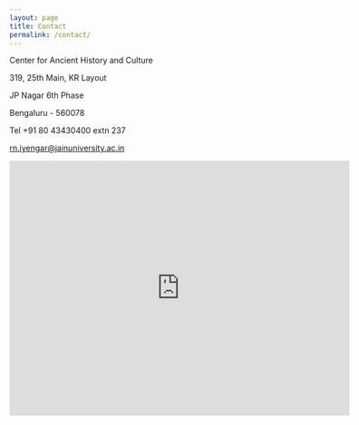 ```yaml
---
layout: page
title: Contact
permalink: /contact/
---
```


Center for Ancient History and Culture

319, 25th Main, KR Layout

JP Nagar 6th Phase

Bengaluru - 560078

Tel +91 80 43430400 extn 237

[rn.iyengar@jainuniversity.ac.in](mailto:rn.iyengar@jainuniversity.ac.in)


<iframe src="https://www.google.com/maps/embed?pb=!1m18!1m12!1m3!1d3889.070465845399!2d77.58319381541126!3d12.90319041986555!2m3!1f0!2f0!3f0!3m2!1i1024!2i768!4f13.1!3m3!1m2!1s0x3bae15b2ba1ead9f%3A0x402ad60315e285b9!2sCenter%20for%20Ancient%20History%20%26%20Culture%20(CAHC)!5e0!3m2!1sen!2sin!4v1632371936850!5m2!1sen!2sin" width="600" height="450" style="border:0;" allowfullscreen="" loading="lazy"></iframe>